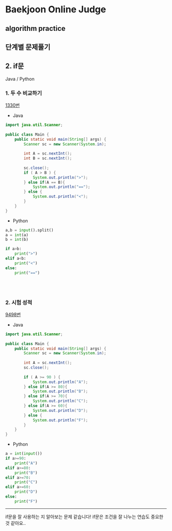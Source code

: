 # Baekjoon Online Judge

## algorithm practice
## 단계별 문제풀기
## 2. if문

Java / Python
<br>

### 1. 두 수 비교하기
[1330번](https://www.acmicpc.net/problem/1330) 

- Java
~~~~java
import java.util.Scanner;
 
public class Main {
	public static void main(String[] args) {
		Scanner sc = new Scanner(System.in);
 
		int A = sc.nextInt();
		int B = sc.nextInt();
        
		sc.close();
		if ( A > B ) {
			System.out.println(">");
		} else if(A == B){
			System.out.println("==");
		} else {
			System.out.println("<");
		}
	}
}
~~~~


- Python
~~~~python
a,b = input().split()
a = int(a)
b = int(b)

if a>b:
    print(">")
elif a<b:
    print("<")
else:
    print("==")
~~~~

<br><br>
### 2. 시험 성적
[9498번](https://www.acmicpc.net/problem/9498)

- Java
~~~java
import java.util.Scanner;
 
public class Main {
	public static void main(String[] args) {
		Scanner sc = new Scanner(System.in);
 
		int A = sc.nextInt();
		sc.close();
        
		if ( A >= 90 ) {
			System.out.println("A");
		} else if(A >= 80){
			System.out.println("B");
		} else if(A >= 70){
			System.out.println("C");
		} else if(A >= 60){
			System.out.println("D");
		} else {
			System.out.println("F");
		}
	}
}
~~~


- Python
~~~python
a = int(input())
if a>=90:
    print("A")
elif a>=80:
    print("B")
elif a>=70:
    print("C")
elif a>=60:
    print("D")
else:
    print("F")
~~~

---
if문을 잘 사용하는 지 알아보는 문제 같습니다!
if문은 조건을 잘 나누는 연습도 중요한 것 같아요..
